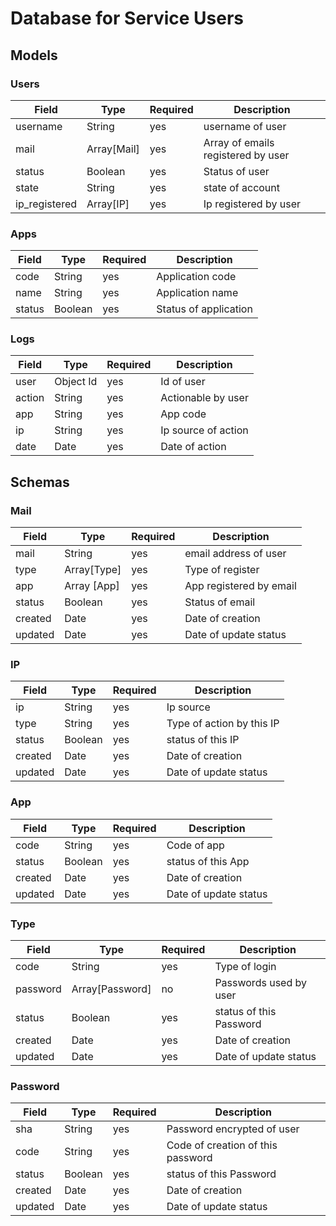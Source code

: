 # Database for Service Users

## Models

### Users

| Field | Type | Required | Description |
| ----- | ---- | -------- | ----------- |
| username | String | yes | username of user |
| mail | Array[Mail] | yes | Array of emails registered by user |
| status | Boolean | yes | Status of user |
| state  | String | yes | state of account |
| ip_registered | Array[IP] | yes | Ip registered by user |

### Apps

| Field | Type | Required | Description |
| ----- | ---- | -------- | ----------- |
| code | String | yes | Application code |
| name | String | yes | Application name |
| status | Boolean | yes | Status of application |

### Logs

| Field | Type | Required | Description |
| ----- | ---- | -------- | ----------- |
| user | Object Id | yes | Id of user |
| action | String | yes | Actionable by user |
| app | String | yes | App code |
| ip | String | yes | Ip source of action |
| date | Date | yes | Date of action |

## Schemas

### Mail


| Field | Type | Required | Description |
| ----- | ---- | -------- | ----------- |
| mail | String | yes | email address of user  |
| type | Array[Type] | yes | Type of register |
| app | Array [App]  | yes | App registered by email |
| status | Boolean | yes | Status of email  |
| created | Date  | yes | Date of creation  |
| updated | Date | yes | Date of update status |


### IP

| Field | Type | Required | Description |
| ----- | ---- | -------- | ----------- |
| ip | String | yes | Ip source |
| type | String | yes | Type of action by this IP |
| status | Boolean | yes | status of this IP |
| created | Date | yes | Date of creation |
| updated | Date | yes | Date of update status |

### App

| Field | Type | Required | Description |
| ----- | ---- | -------- | ----------- |
| code | String | yes | Code of app  |
| status | Boolean | yes | status of this App |
| created | Date | yes | Date of creation |
| updated | Date | yes | Date of update status |

### Type

| Field | Type | Required | Description |
| ----- | ---- | -------- | ----------- |
| code | String | yes | Type of login  |
| password | Array[Password] | no | Passwords used by user |
| status | Boolean | yes | status of this Password |
| created | Date | yes | Date of creation |
| updated | Date | yes | Date of update status |

### Password

| Field | Type | Required | Description |
| ----- | ---- | -------- | ----------- |
| sha | String | yes | Password encrypted of user |
| code | String | yes | Code of creation of this password  |
| status | Boolean | yes | status of this Password |
| created | Date | yes | Date of creation |
| updated | Date | yes | Date of update status |
